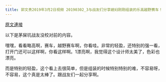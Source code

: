 ```yaml
---
title: 郭文贵2019年3月2日视频 20190302_3与战友们分享媳妇刚刚组装的乐高越野赛车！
---
```


[原文連接](https://gnews.org/ThreadView/53478646)

以下是茅屎坑战友没校对前的内容。

  嘿嘿，看看略高啊，赛车，越野赛车啊，你看哇。非常的轻盈，还特别的强一看，打开门还可以这样啊，你看这样啊。1漂亮啊，我觉得这个设计师太美了，色彩也漂亮。

  而是特别的轻盈，这个看上去很简单，但是组装的时候特别特别的难，不容易呀，不容易，这个真是太棒了。跟战友们一起分享啊。
